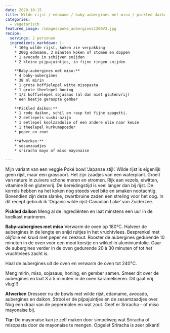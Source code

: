 ```yaml
---
date: 2020-10-15
title: Wilde rijst / edamame / baby-aubergines met miso / pickled daikon
categories:
  - vegetarisch
featured_image: /images/poke_aubergines1200V3.jpg
recipe:
  servings: 2 personen
  ingredients_markdown: |-
    * 100g wilde rijst, koken zie verpakking
    * 200g edamame, 3 minuten koken of stomen en doppen
    * 1 avocado in schijven snijden
    * 2 kleine pijpajuintjes, in fijne ringen snijden

    **Baby-aubergines met miso:**
    * 4 baby-aubergines
    * 38 ml mirin
    * 1 grote koffielepel witte misopasta
    * 1 grote theelepel honing
    * 1/2 koffielepel sojasaus (al dan niet glutenvrij)
    * een beetje geraspte gember

    **Pickled daikon:**
    * 1 rode daikon, schil en rasp tot fijne spagetti. 
    * 2 eetlepels sushi-azijn
    * 1 eetlepel koolzaadolie of een andere olie naar keuze
    * 1 theelepel kurkumapoeder
    * peper en zout

    **Afwerken:**
    * sesamzaadjes
    * sriracha mayo of miso mayonaise

---
```

Mijn variant van een veggie Poké bowl ‘Japanse stijl’.
Wilde rijst is eigenlijk geen rijst, maar een grassoort.
Het zijn zaadjes van een waterplant.
Groeit van nature in zuivere schone meren en stromen.
Rijk aan vezels, eiwitten, vitamine B en glutenvrij.
De bereidingstijd is veel langer dan bij rijst.
De korrels hebben na het koken nog steeds veel bite en smaken nootachtig.
Bovendien zijn deze slanke, zwartbruine zaden een streling voor het oog.
In dit recept gebruik ik ‘Organic wilde rijst-Canadian Lake’ van Zuiderzee. 
<!--more-->

**Pickled daikon**
Meng al de ingrediënten en laat minstens een uur in de koelkast marineren.

**Baby-aubergines met miso**
Verwarm de oven op 180°C.
Halveer de aubergines in de lengte en snijd ruitjes in het vruchtvlees.
Besprenkel met olijfolie en kruid met peper en zeezout.
Rooster de aubergines gedurende 10 minuten in de oven voor een mooi korstje en wikkel in aluminiumfolie.
Gaar de aubergines verder in de oven gedurende 20 à 30 minuten of tot het vruchtvlees zacht is.

Haal de aubergines uit de oven en verwarm de oven tot 240°C.

Meng mirin, miso, sojasaus, honing, en gember samen.
Smeer dit over de aubergines en laat 3 à 5 minuten in de oven karameliseren.
Dit gaat vrij vlug!!!

**Afwerken**
Dresseer nu de bowls met wilde rijst, edamame, avocado, aubergines en daikon.
Strooi er de pijpajuintjes en de sesamzaadjes over.
Nog een draai van de pepermolen en wat zout.
Geef er Sriracha - of miso mayonaise bij.

<b>Tip: </b>
De mayonaise kan je zelf maken door simpelweg wat Sriracha of misopasta door de mayonaise te mengen.
Opgelet Sriracha is zeer pikant! 
